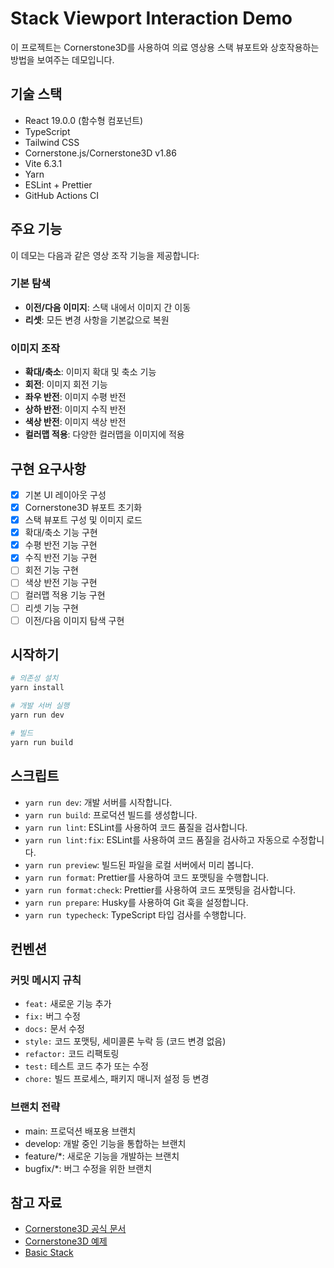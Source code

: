 # Stack Viewport Interaction Demo

이 프로젝트는 Cornerstone3D를 사용하여 의료 영상용 스택 뷰포트와 상호작용하는 방법을 보여주는 데모입니다.

## 기술 스택

- React 19.0.0 (함수형 컴포넌트)
- TypeScript
- Tailwind CSS
- Cornerstone.js/Cornerstone3D v1.86
- Vite 6.3.1
- Yarn
- ESLint + Prettier
- GitHub Actions CI

## 주요 기능

이 데모는 다음과 같은 영상 조작 기능을 제공합니다:

### 기본 탐색

- **이전/다음 이미지**: 스택 내에서 이미지 간 이동
- **리셋**: 모든 변경 사항을 기본값으로 복원

### 이미지 조작

- **확대/축소**: 이미지 확대 및 축소 기능
- **회전**: 이미지 회전 기능
- **좌우 반전**: 이미지 수평 반전
- **상하 반전**: 이미지 수직 반전
- **색상 반전**: 이미지 색상 반전
- **컬러맵 적용**: 다양한 컬러맵을 이미지에 적용

## 구현 요구사항

- [x] 기본 UI 레이아웃 구성
- [x] Cornerstone3D 뷰포트 초기화
- [x] 스택 뷰포트 구성 및 이미지 로드
- [x] 확대/축소 기능 구현
- [x] 수평 반전 기능 구현
- [x] 수직 반전 기능 구현
- [ ] 회전 기능 구현
- [ ] 색상 반전 기능 구현
- [ ] 컬러맵 적용 기능 구현
- [ ] 리셋 기능 구현
- [ ] 이전/다음 이미지 탐색 구현

## 시작하기

```bash
# 의존성 설치
yarn install

# 개발 서버 실행
yarn run dev

# 빌드
yarn run build
```

## 스크립트

- `yarn run dev`: 개발 서버를 시작합니다.
- `yarn run build`: 프로덕션 빌드를 생성합니다.
- `yarn run lint`: ESLint를 사용하여 코드 품질을 검사합니다.
- `yarn run lint:fix`: ESLint를 사용하여 코드 품질을 검사하고 자동으로 수정합니다.
- `yarn run preview`: 빌드된 파일을 로컬 서버에서 미리 봅니다.
- `yarn run format`: Prettier를 사용하여 코드 포맷팅을 수행합니다.
- `yarn run format:check`: Prettier를 사용하여 코드 포맷팅을 검사합니다.
- `yarn run prepare`: Husky를 사용하여 Git 훅을 설정합니다.
- `yarn run typecheck`: TypeScript 타입 검사를 수행합니다.

## 컨벤션

### 커밋 메시지 규칙

- `feat:` 새로운 기능 추가
- `fix:` 버그 수정
- `docs:` 문서 수정
- `style:` 코드 포맷팅, 세미콜론 누락 등 (코드 변경 없음)
- `refactor:` 코드 리팩토링
- `test:` 테스트 코드 추가 또는 수정
- `chore:` 빌드 프로세스, 패키지 매니저 설정 등 변경

### 브랜치 전략

- main: 프로덕션 배포용 브랜치
- develop: 개발 중인 기능을 통합하는 브랜치
- feature/\*: 새로운 기능을 개발하는 브랜치
- bugfix/\*: 버그 수정을 위한 브랜치

## 참고 자료

- [Cornerstone3D 공식 문서](https://www.cornerstonejs.org/)
- [Cornerstone3D 예제](https://www.cornerstonejs.org/docs/examples/)
- [Basic Stack](https://www.cornerstonejs.org/live-examples/stackbasic)
